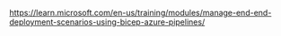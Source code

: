 https://learn.microsoft.com/en-us/training/modules/manage-end-end-deployment-scenarios-using-bicep-azure-pipelines/